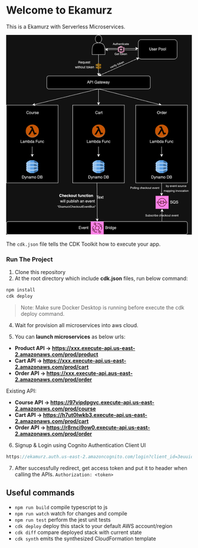 # Welcome to Ekamurz

This is a Ekamurz with Serverless Microservices.

![Architecture](https://github.com/aalviian/serverless-microservices/blob/main/Serverless%20Microservice.png)

The `cdk.json` file tells the CDK Toolkit how to execute your app.

### Run The Project
1. Clone this repository
2. At the root directory which include **cdk.json** files, run below command:
```csharp
npm install
cdk deploy
```
>Note: Make sure Docker Desktop is running before execute the cdk deploy command.

4. Wait for provision all microservices into aws cloud.

5. You can **launch microservices** as below urls:

* **Product API -> https://xxx.execute-api.us-east-2.amazonaws.com/prod/product**
* **Cart API -> https://xxx.execute-api.us-east-2.amazonaws.com/prod/cart**
* **Order API -> https://xxx.execute-api.aus-east-2.amazonaws.com/prod/order**

Existing API:
* **Course API -> https://97vipdpgvc.execute-api.us-east-2.amazonaws.com/prod/course**
* **Cart API -> https://h7ut0lwkb3.execute-api.us-east-2.amazonaws.com/prod/cart**
* **Order API -> https://r8rnci9ow0.execute-api.us-east-2.amazonaws.com/prod/order**

6. Signup & Login using Cognito Authentication Client UI
```csharp
https://ekamurz.auth.us-east-2.amazoncognito.com/login?client_id=3euuidrcvrkboct8b7ofqe7ss6&response_type=token&scope=email+openid+phone&redirect_uri=https%3A%2F%2Fekamurz-app%2Fcallback
```

7. After successfully redirect, get access token and put it to header when calling the APIs.
`Authorization: <token>`

## Useful commands

* `npm run build`   compile typescript to js
* `npm run watch`   watch for changes and compile
* `npm run test`    perform the jest unit tests
* `cdk deploy`      deploy this stack to your default AWS account/region
* `cdk diff`        compare deployed stack with current state
* `cdk synth`       emits the synthesized CloudFormation template
